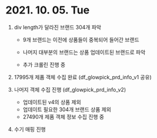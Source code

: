# 2021. 10. 05. Tue

1. div length가 달라진 브랜드 304개 파악

   - 9개 브랜드는 이전에 상품들이 중복되어 들어간 브랜드

   - 나머지 대부분의 브랜드는 상품 업데이트된 브랜드로 파악
   - 추가 크롤린 진행 중

2. 17995개 제품 객체 수집 완료 (df_glowpick_prd_info_v1 공유)

3. 나머지 객체 수집 진행 (df_glowpick_prd_info_v2)

   - 업데이트된 v4의 상품 제외
   - 업데이트 필요한 304개 브랜드 상품 제외
   - 27490개 제품 객체 정보 수집 진행 중

4. 수기 매핑 진행

